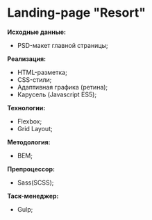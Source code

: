 # Landing-page "Resort"

**Исходные данные:**
- PSD-макет главной страницы;

**Реализация:**
- HTML-разметка;
- CSS-стили;
- Адаптивная графика (ретина);
- Карусель (Javascript ES5);

**Технологии:**
- Flexbox;
- Grid Layout;

**Методология:**
- BEM;

**Препроцессор:**
- Sass(SCSS);

**Таск-менеджер:**
- Gulp;
